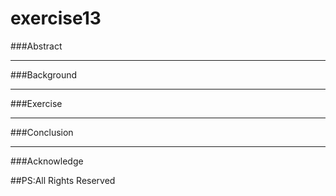# exercise13
###Abstract
***
###Background
***
###Exercise
***
###Conclusion
***
###Acknowledge

##PS:All Rights Reserved
